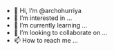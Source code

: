 - 👋 Hi, I’m @archohurriya
- 👀 I’m interested in ...
- 🌱 I’m currently learning ...
- 💞️ I’m looking to collaborate on ...
- 📫 How to reach me ...

<!---
archohurriya/archohurriya is a ✨ special ✨ repository because its `README.md` (this file) appears on your GitHub profile.
You can click the Preview link to take a look at your changes.
--->
